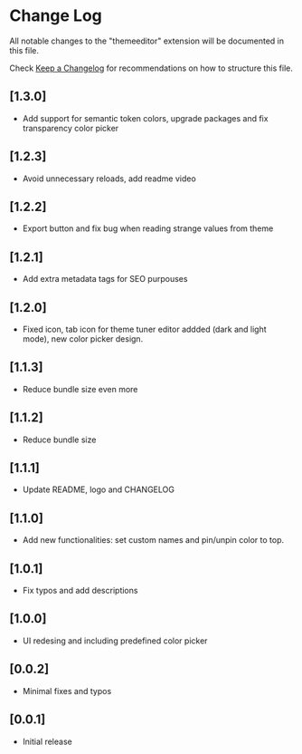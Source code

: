 # Change Log

All notable changes to the "themeeditor" extension will be documented in this file.

Check [Keep a Changelog](http://keepachangelog.com/) for recommendations on how to structure this file.

## [1.3.0]

- Add support for semantic token colors, upgrade packages and fix transparency color picker

## [1.2.3]

- Avoid unnecessary reloads, add readme video

## [1.2.2]

- Export button and fix bug when reading strange values from theme

## [1.2.1]

- Add extra metadata tags for SEO purpouses

## [1.2.0]

- Fixed icon, tab icon for theme tuner editor addded (dark and light mode), new color picker design.

## [1.1.3]

- Reduce bundle size even more

## [1.1.2]

- Reduce bundle size

## [1.1.1]

- Update README, logo and CHANGELOG

## [1.1.0]

- Add new functionalities: set custom names and pin/unpin color to top.

## [1.0.1]

- Fix typos and add descriptions

## [1.0.0]

- UI redesing and including predefined color picker

## [0.0.2]

- Minimal fixes and typos

## [0.0.1]

- Initial release
